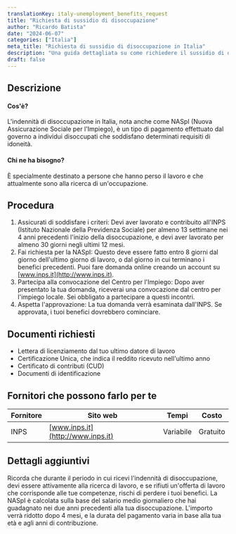 ```yaml
---
translationKey: italy-unemployment_benefits_request
title: "Richiesta di sussidio di disoccupazione"
author: "Ricardo Batista"
date: "2024-06-07"
categories: ["Italia"]
meta_title: "Richiesta di sussidio di disoccupazione in Italia"
description: "Una guida dettagliata su come richiedere il sussidio di disoccupazione in Italia"
draft: false
---
```


## Descrizione
#### Cos'è?
L'indennità di disoccupazione in Italia, nota anche come NASpI (Nuova Assicurazione Sociale per l'Impiego), è un tipo di pagamento effettuato dal governo a individui disoccupati che soddisfano determinati requisiti di idoneità.

#### Chi ne ha bisogno?
È specialmente destinato a persone che hanno perso il lavoro e che attualmente sono alla ricerca di un'occupazione.

## Procedura
1. Assicurati di soddisfare i criteri: Devi aver lavorato e contribuito all'INPS (Istituto Nazionale della Previdenza Sociale) per almeno 13 settimane nei 4 anni precedenti l'inizio della disoccupazione, e devi aver lavorato per almeno 30 giorni negli ultimi 12 mesi.
2. Fai richiesta per la NASpI: Questo deve essere fatto entro 8 giorni dal giorno dell'ultimo giorno di lavoro, o dal giorno in cui terminano i benefici precedenti. Puoi fare domanda online creando un account su [www.inps.it](http://www.inps.it).
3. Partecipa alla convocazione del Centro per l'Impiego: Dopo aver presentato la tua domanda, riceverai una convocazione dal centro per l'impiego locale. Sei obbligato a partecipare a questi incontri.
4. Aspetta l'approvazione: La tua domanda verrà esaminata dall'INPS. Se approvata, i tuoi benefici dovrebbero cominciare.

## Documenti richiesti
- Lettera di licenziamento dal tuo ultimo datore di lavoro
- Certificazione Unica, che indica il reddito ricevuto nell'ultimo anno
- Certificato di contributi (CUD)
- Documenti di identificazione

## Fornitori che possono farlo per te

| Fornitore        |     Sito web     |     Tempi    |       Costo      |
| --------------- | --------------- |  :-------------: | :-------------: |
| INPS      |  [www.inps.it](http://www.inps.it)       |      Variabile      |        Gratuito       |

## Dettagli aggiuntivi
Ricorda che durante il periodo in cui ricevi l'indennità di disoccupazione, devi essere attivamente alla ricerca di lavoro, e se rifiuti un'offerta di lavoro che corrisponde alle tue competenze, rischi di perdere i tuoi benefici. La NASpI è calcolata sulla base del salario medio giornaliero che hai guadagnato nei due anni precedenti alla tua disoccupazione. L'importo verrà ridotto dopo 4 mesi, e la durata del pagamento varia in base alla tua età e agli anni di contribuzione.